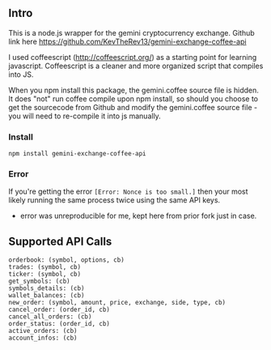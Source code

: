 ## Intro

This is a node.js wrapper for the gemini cryptocurrency exchange. Github link here https://github.com/KevTheRev13/gemini-exchange-coffee-api

I used coffeescript (http://coffeescript.org/) as a starting point for learning javascript. Coffeescript is a cleaner and more organized script that compiles into JS. 

When you npm install this package, the gemini.coffee source file is hidden. It does "not" run coffee compile upon npm install, so should you choose to get the sourcecode from Github and modify the gemini.coffee source file - you will need to re-compile it into js manually.

### Install

`npm install gemini-exchange-coffee-api`

### Error

If you're getting the error `[Error: Nonce is too small.]` then your most likely
running the same process twice using the same API keys.

- error was unreproducible for me, kept here from prior fork just in case.

## Supported API Calls

	orderbook: (symbol, options, cb)
	trades: (symbol, cb)
	ticker: (symbol, cb)
	get_symbols: (cb)
	symbols_details: (cb)
	wallet_balances: (cb)
	new_order: (symbol, amount, price, exchange, side, type, cb)
	cancel_order: (order_id, cb)
	cancel_all_orders: (cb)
	order_status: (order_id, cb)
	active_orders: (cb)
	account_infos: (cb)
